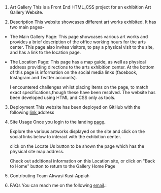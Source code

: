 1. Art Gallery
This is a Front End HTML_CSS project for an exhibition Art Gallery Website.  

2. Description
This website showcases different art works exhibited. It has two main pages- 
- The Main Gallery Page:
  This page showcases various art works and provides a brief description of the office working hours for the arts center.
  This page also invites visitors, to pay a physical visit to the site, and has a link to the location page.

- The Location Page:
  This page has a map guide, as well as physical address providing directions to the arts exhibition center.
  At the bottom of this page is information on the social media links (facebook, Instagram and Twitter accounts).

  I encountered challenges whilst placing items on the page, to match exact specifications,though these have been resolved. 
  The website has been developed using HTML and CSS only as tools. 

3. Deployment
      This website has been deployed on GitHub with the following <a href="https://github.com/akwa51/art_gallery/edit/main/README.md">link </a> address 
 
4. Site Usage
      Once you login to the landing <a href="https://github.com/akwa51/art_gallery/edit/main/README.md">page</a>.
  
      Explore the various artworks displayed on the site and click on the social links below to interact with the exhibition center.
  
  
      click on the Locate Us button to be shown the page which has the physical site map address.
  
  
      Check out additional information on this Location site, or click on "Back to Home" button to return to the Gallery Home Page
  

5. Contributing Team
      Akwasi Kusi-Appiah

6. FAQs
       You can reach me on the following <a href="akappiah@gmail.com">email</a>.:

   




